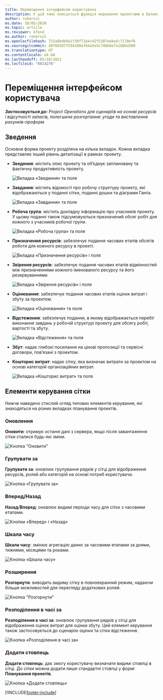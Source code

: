 ```yaml
---
title: Переміщення інтерфейсом користувача
description: У цій темі описується функція керування проектами в Dynamics 365 Project Operations.
author: ruhercul
ms.date: 10/05/2020
ms.topic: article
ms.reviewer: kfend
ms.author: ruhercul
ms.openlocfilehash: 715a8bdb9a1f38f71b4c42f5307ed4a5c7170ef6
ms.sourcegitcommit: 40f68387f594180af64a5e5c748b6efa188bd300
ms.translationtype: HT
ms.contentlocale: uk-UA
ms.lasthandoff: 05/10/2021
ms.locfileid: "6014276"
---
```

# <a name="navigating-the-user-interface"></a>Переміщення інтерфейсом користувача

_**Застосовується до:** Project Operations для сценаріїв на основі ресурсів і відсутності запасів, полегшене розгортання: угоди та виставлення рахунків-проформ_

## <a name="overview"></a>Зведення

Основна форма проекту розділена на кілька вкладок. Кожна вкладка представляє інший рівень деталізації в рамках проекту.

- **Зведення**: містить опис проекту та об’єднує заплановану та фактичну продуктивність проекту.

    ![Вкладка «Зведення» та поля](media/navigation7.png)

- **Завдання**: містить відомості про робочу структуру проекту, які відображаються у поданні сітки, поданні дошки та діаграми Ганта.

    ![Вкладка «Завдання» та поля](media/navigation8.png)

- **Робоча група**: містить докладну інформацію про учасників проекту. У цьому поданні також підсумовуються призначений обсяг робіт для кожного з учасників робочої групи.

    ![Вкладка «Робоча група» та поля](media/navigation9.png)

- **Призначення ресурсів**: забезпечує подання часових етапів обсягів роботи для кожного ресурсу в проекті.

    ![Вкладка «Призначення ресурсів» і поля](media/navigation10.png)

- **Звірення ресурсів**: забезпечує подання часових етапів відмінностей між призначеннями кожного іменованого ресурсу та його резервуваннями.

    ![Вкладка «Звірення ресурсів» і поля](media/navigation11.png)

- **Оцінювання**: забезпечує подання часових етапів оцінок витрат і збуту за проектом.

    ![Вкладка «Оцінювання» та поля](media/navigation12.png)

- **Відстеження**: забезпечує подання, в якому відображається перебіг виконання завдань у робочій структурі проекту для обсягу робіт, вартості та збуту.

    ![Вкладка «Відстеження» та поля](media/navigation13.png)

- **Збут**: надає глибокі посилання на цінові пропозиції та сервісні договори, пов’язані з проектом.

- **Кошторис витрат**: надає сітку, яка визначає витрати за проектом на основі категорій організаційних витрат.

    ![Вкладка «Кошторис витрат» та поля](media/navigation14.png)

## <a name="grid-controls"></a>Елементи керування сітки

Нижче наведено стислий огляд типових елементів керування, які знаходяться на різних вкладках планування проектів.

### <a name="refresh"></a>Оновлення

**Оновити**: отримує останні дані з сервера, якщо після завантаження сітки сталися будь-які зміни.

![Кнопка "Оновити"](media/navigation7.png)

### <a name="group-by"></a>Групувати за

**Групувати за**: оновлює групування рядків у сітці для відображення ресурсів, ролей або категорій на основі потреб користувача.

![Кнопка «Групувати за»](media/navigation6.png)

### <a name="previousnext"></a>Вперед/Назад

**Назад**/**Вперед**: оновлює видимі періоди часу для сіток з часовими етапами.

![Кнопки «Вперед» і «Назад»](media/navigation2.png)

### <a name="timescale"></a>Шкала часу

**Шкала часу**: змінює агрегацію даних за часовими етапами за днями, тижнями, місяцями та роками.

![Кнопка «Шкала часу»](media/navigation3.png)

### <a name="expand"></a>Розширення

**Розгорнути**: виводить видиму сітку в повноекранний режим, надаючи більше можливостей для перегляду додаткових ролей.

![Кнопка "Розгорнути"](media/navigation4.png)

### <a name="time-phase-by"></a>Розподілення в часі за

**Розподілення в часі за**: оновлює групування рядків у сітці для відображення оцінок витрат для оцінки збуту. Цей елемент керування також застосовується до сценарію оцінки та сітки відстеження.

![Кнопка «Розподілення в часі за»](media/navigation0.png)

### <a name="add-column"></a>Додати стовпець

**Додати стовпець**: дає змогу користувачу визначати видимі стовпці в сітці. До сітки можна додати лише стандартні стовпці у формі **Планування проектів**.

![Кнопка «Додати стовпець»](media/navigation5.png)


[!INCLUDE[footer-include](../includes/footer-banner.md)]